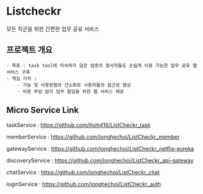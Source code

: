 # Listcheckr

모든 직군을 위한 간편한 업무 공유 서비스

## 프로젝트 개요

    - 목표 : task tool에 익숙하지 않은 업종의 종사자들도 손쉽게 이용 가능한 업무 공유 웹 서비스 구축
    - 핵심 가치 :
        - 기능 및 사용방법의 간소화로 사용자들의 접근성 향상
        - 비용 부담 없이 업무 협업을 위한 웹 서비스 제공

## Micro Service Link

taskService : https://github.com/jhoh416/ListCheckr_task

memberService : https://github.com/jonghechoi/ListCheckr_member

gatewayService : https://github.com/jonghechoi/ListCheckr_netflix-eureka

discoveryService : https://github.com/jonghechoi/ListCheckr_api-gateway

chatService : https://github.com/jonghechoi/ListCheckr_chat

loginService : https://github.com/jonghechoi/ListCheckr_auth

